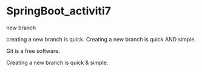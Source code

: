 # SpringBoot_activiti7

new branch 

creating a new branch is quick.
Creating a new branch is quick AND simple.

Git is a free software.

Creating a new branch is quick & simple.
